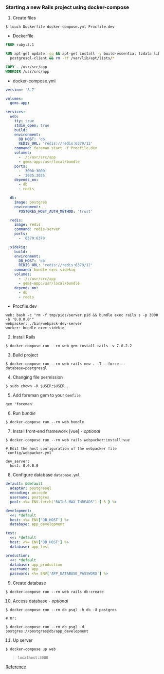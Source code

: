 ### Starting a new Rails project using docker-compose

1. Create files

```
$ touch Dockerfile docker-compose.yml Procfile.dev
```

* Dockerfile

```dockerfile
FROM ruby:3.1

RUN apt-get update -qq && apt-get install -y build-essential tzdata libpq-dev \
  postgresql-client && rm -rf /var/lib/apt/lists/*

COPY . /usr/src/app
WORKDIR /usr/src/app
```

* docker-compose.yml

```yml
version: '3.7'

volumes:
  gems-app:

services:
  web:
    tty: true
    stdin_open: true
    build: .
    environment:
      DB_HOST: 'db'
      REDIS_URL: 'redis://redis:6379/12'
    command: foreman start -f Procfile.dev
    volumes:
      - ./:/usr/src/app
      - gems-app:/usr/local/bundle
    ports:
      - '3000:3000'
      - '3035:3035'
    depends_on:
      - db
      - redis

  db:
    image: postgres
    environment:
      POSTGRES_HOST_AUTH_METHOD: 'trust'

  redis:
    image: redis
    command: redis-server
    ports:
      - '6379:6379'

  sidekiq:
    build: .
    environment:
      DB_HOST: 'db'
      REDIS_URL: 'redis://redis:6379/12'
    command: bundle exec sidekiq
    volumes:
      - ./:/usr/src/app
      - gems-app:/usr/local/bundle
    depends_on:
      - db
      - redis
```

* Procfile.dev

```
web: bash -c "rm -f tmp/pids/server.pid && bundle exec rails s -p 3000 -b '0.0.0.0'"
webpacker: ./bin/webpack-dev-server
worker: bundle exec sidekiq
```

2. Install Rails

```
$ docker-compose run --rm web gem install rails -v 7.0.2.2
```

3. Build project

```
$ docker-compose run --rm web rails new . -T --force --database=postgresql
```

4. Changing file permission

```
$ sudo chown -R $USER:$USER .
```

5. Add foreman gem to your `Gemfile`

```
gem 'foreman'
```

6. Run *bundle*
```
$ docker-compose run --rm web bundle
```

7. Install front-end framework [vue] - *optional*

```
$ docker-compose run --rm web rails webpacker:install:vue

# Edit the host configuration of the webpacker file `config/webpacker.yml`

dev_server:
  host: 0.0.0.0
```

8. Configure database `database.yml`

```yml
default: &default
  adapter: postgresql
  encoding: unicode
  username: postgres
  pool: <%= ENV.fetch("RAILS_MAX_THREADS") { 5 } %>

development:
  <<: *default
  host: <%= ENV['DB_HOST'] %>
  database: app_development

test:
  <<: *default
  host: <%= ENV['DB_HOST'] %>
  database: app_test

production:
  <<: *default
  database: app_production
  username: app
  password: <%= ENV['APP_DATABASE_PASSWORD'] %>
```

9. Create database

```
$ docker-compose run --rm web rails db:create
```

10. Access database - *optional*

```
$ docker-compose run --rm db psql -h db -U postgres

# Or:

$ docker-compose run --rm db psql -d postgres://postgres@db/app_development
```

11. Up server

```
$ docker-compose up web
```

> `localhost:3000`


[Reference](https://gist.github.com/erdostom/5dd400cbba17d44b52b2f74b038fcb85)
